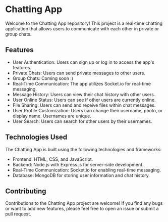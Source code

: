 # Chatting App

Welcome to the Chatting App repository! This project is a real-time chatting application that allows users to communicate with each other in private or group chats.

## Features

- User Authentication: Users can sign up or log in to access the app's features.
- Private Chats: Users can send private messages to other users.
- Group Chats: Coming soon :)
- Real-Time Communication: The app utilizes  Socket.io for real-time messaging.
- Message History: Users can view their chat history with other users.
- User Online Status: Users can see if other users are currently online.
- File Sharing: Users can send and receive files within chat messages.
- User Profile Customization: Users can change their username, photo, or display name. Usernames are unique.
- User Search: Users can search for other users by their usernames.

## Technologies Used

The Chatting App is built using the following technologies and frameworks:

- Frontend: HTML, CSS, and JavaScript.
- Backend: Node.js with Express.js for server-side development.
- Real-Time Communication: Socket.io for enabling real-time messaging.
- Database: MongoDB for storing user information and chat history.


## Contributing

Contributions to the Chatting App project are welcome! If you find any bugs or want to add new features, please feel free to open an issue or submit a pull request.
